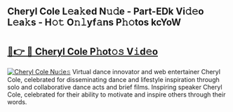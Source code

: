 ## Cheryl Cole L𝚎a𝚔ed N𝚞𝚍e - Part-EDk Vi𝚍𝚎o L𝚎a𝚔s - H𝚘𝚝 O𝚗𝚕yf𝚊ns P𝚑𝚘tos kcYoW

# <h2><a href="http://kf1wc0.oniu.top/?m=Cheryl+Cole">🔗👉 🔴 Cheryl Cole P𝚑ot𝚘𝚜 V𝚒d𝚎o</a></h2>

[![Cheryl Cole Nu𝚍e𝚜](https://i.imgur.com/0qMVB7G.gif)](http://kf1wc0.oniu.top/?m=Cheryl+Cole)
Virtual dance innovator and web entertainer Cheryl Cole, celebrated for disseminating dance and lifestyle inspiration through solo and collaborative dance acts and brief films. Inspiring speaker Cheryl Cole, celebrated for their ability to motivate and inspire others through their words.  
